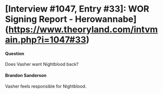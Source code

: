 # [Interview #1047, Entry #33]: WOR Signing Report - Herowannabe](https://www.theoryland.com/intvmain.php?i=1047#33)

#### Question

Does Vasher want Nightblood back?

#### Brandon Sanderson

Vasher feels responsible for Nightblood.


